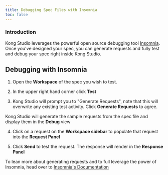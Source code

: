 ```yaml
---
title: Debugging Spec Files with Insomnia
toc: false
---
```


### Introduction

Kong Studio leverages the powerful open source debugging tool [Insomnia](https://insomnia.rest).
Once you've designed your spec, you can generate requests and fully test and debug your spec right inside Kong Studio.


## Debugging with Insomnia

1. Open the **Workspace** of the spec you wish to test.

2. In the upper right hand corner click **Test**

3. Kong Studio will prompt you to "Generate Requests", note that this will overwrite any existing test activity. Click **Generate Requests** to agree.

Kong Studio will generate the sample requests from the spec file and display them in the **Debug** view

4. Click on a request on the **Workspace sidebar** to populate that request into the **Request Panel**

5. Click **Send** to test the request. The response will render in the **Response Panel**

To lean more about generating requests and to full leverage the power of Insomnia, head over to [Insomnia's Documentation](https://support.insomnia.rest/)
